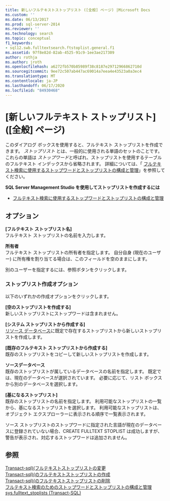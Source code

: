 ```yaml
---
title: 新しいフルテキストストップリスト ([全般] ページ) |Microsoft Docs
ms.custom: ''
ms.date: 06/13/2017
ms.prod: sql-server-2014
ms.reviewer: ''
ms.technology: search
ms.topic: conceptual
f1_keywords:
- sql12.swb.fulltextsearch.ftstoplist.general.f1
ms.assetid: 97f8e82d-82ab-4525-91c9-1ee3ae217309
author: rothja
ms.author: jroth
ms.openlocfilehash: a6272fb570b85989f38c8187e29712966862710d
ms.sourcegitcommit: 9ee72c507ab447ac69014a7eea4e43523a0a3ec4
ms.translationtype: MT
ms.contentlocale: ja-JP
ms.lasthandoff: 06/17/2020
ms.locfileid: "84930468"
---
```

# <a name="new-full-text-stoplist-general-page"></a>[新しいフルテキスト ストップリスト] ([全般] ページ)
  このダイアログ ボックスを使用すると、フルテキスト ストップリストを作成できます。 *ストップリスト* とは、一般的に使用される単語のセットのことです。これらの単語は *ストップワード*と呼ばれ、ストップリストを使用するテーブルのフルテキスト インデックスから省略されます。 詳細については、「 [フルテキスト検索に使用するストップワードとストップリストの構成と管理](../relational-databases/search/full-text-search.md)」を参照してください。  
  
 **SQL Server Management Studio を使用してストップリストを作成するには**  
  
-   [フルテキスト検索に使用するストップワードとストップリストの構成と管理](../relational-databases/search/full-text-search.md)  
  
## <a name="options"></a>オプション  
 **[フルテキスト ストップリスト名]**  
 フルテキスト ストップリストの名前を入力します。  
  
 **所有者**  
 フルテキスト ストップリストの所有者を指定します。 自分自身 (現在のユーザー) に所有権を割り当てる場合は、このフィールドを空のままにします。  
  
 別のユーザーを指定するには、参照ボタンをクリックします。  
  
### <a name="create-stoplist-options"></a>ストップリスト作成オプション  
 以下のいずれかの作成オプションをクリックします。  
  
 **[空のストップリストを作成する]**  
 新しいストップリストにストップワードは含まれません。  
  
 **[システム ストップリストから作成する]**  
 [リソース データベース](../relational-databases/databases/resource-database.md)に既定で存在するストップリストから新しいストップリストを作成します。  
  
 **[既存のフルテキスト ストップリストから作成する]**  
 既存のストップリストをコピーして新しいストップリストを作成します。  
  
 **ソースデータベース**  
 既存のストップリストが属しているデータベースの名前を指定します。 既定では、現在のデータベースが選択されています。 必要に応じて、リスト ボックスから別のデータベースを選択します。  
  
 **[基になるストップリスト]**  
 既存のストップリストの名前を指定します。 利用可能なストップリストの一覧から、基になるストップリストを選択します。 利用可能なストップリストは、オブジェクト エクスプローラーに表示される順序で一覧表示されます。  
  
 ソース ストップリストのストップワードに指定された言語が現在のデータベースに登録されていない場合、CREATE FULLTEXT STOPLIST は成功しますが、警告が表示され、対応するストップワードは追加されません。  
  
## <a name="see-also"></a>参照  
 [Transact-sql&#41;&#40;フルテキストストップリストの変更](/sql/t-sql/statements/alter-fulltext-stoplist-transact-sql)   
 [Transact-sql&#41;&#40;のフルテキストストップリストの作成](/sql/t-sql/statements/create-fulltext-stoplist-transact-sql)   
 [Transact-sql&#41;&#40;のフルテキストストップリストの削除](/sql/t-sql/statements/drop-fulltext-stoplist-transact-sql)   
 [フルテキスト検索のためのストップワードとストップリストの構成と管理](../relational-databases/search/full-text-search.md)   
 [sys.fulltext_stoplists &#40;Transact-SQL&#41;](/sql/relational-databases/system-catalog-views/sys-fulltext-stoplists-transact-sql)  
  
  

